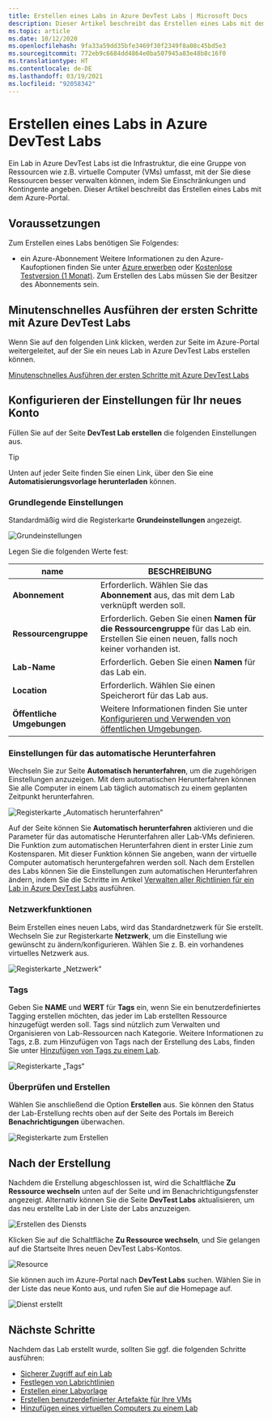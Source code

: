 ```yaml
---
title: Erstellen eines Labs in Azure DevTest Labs | Microsoft Docs
description: Dieser Artikel beschreibt das Erstellen eines Labs mit dem Azure-Portal und Azure DevTest Labs.
ms.topic: article
ms.date: 10/12/2020
ms.openlocfilehash: 9fa33a59dd35bfe3469f30f2349f8a08c45bd5e3
ms.sourcegitcommit: 772eb9c6684dd4864e0ba507945a83e48b8c16f0
ms.translationtype: HT
ms.contentlocale: de-DE
ms.lasthandoff: 03/19/2021
ms.locfileid: "92058342"
---
```

# <a name="create-a-lab-in-azure-devtest-labs"></a>Erstellen eines Labs in Azure DevTest Labs

Ein Lab in Azure DevTest Labs ist die Infrastruktur, die eine Gruppe von Ressourcen wie z.B. virtuelle Computer (VMs) umfasst, mit der Sie diese Ressourcen besser verwalten können, indem Sie Einschränkungen und Kontingente angeben. Dieser Artikel beschreibt das Erstellen eines Labs mit dem Azure-Portal.

## <a name="prerequisites"></a>Voraussetzungen

Zum Erstellen eines Labs benötigen Sie Folgendes:

* ein Azure-Abonnement Weitere Informationen zu den Azure-Kaufoptionen finden Sie unter [Azure erwerben](https://azure.microsoft.com/pricing/purchase-options/) oder [Kostenlose Testversion (1 Monat)](https://azure.microsoft.com/pricing/free-trial/). Zum Erstellen des Labs müssen Sie der Besitzer des Abonnements sein.

## <a name="get-started-with-azure-devtest-labs-in-minutes"></a>Minutenschnelles Ausführen der ersten Schritte mit Azure DevTest Labs

Wenn Sie auf den folgenden Link klicken, werden zur Seite im Azure-Portal weitergeleitet, auf der Sie ein neues Lab in Azure DevTest Labs erstellen können.

[Minutenschnelles Ausführen der ersten Schritte mit Azure DevTest Labs](https://go.microsoft.com/fwlink/?LinkID=627034&clcid=0x409)

## <a name="fill-out-settings-for-your-new-account"></a>Konfigurieren der Einstellungen für Ihr neues Konto

Füllen Sie auf der Seite **DevTest Lab erstellen** die folgenden Einstellungen aus.

> [!TIP]
> Unten auf jeder Seite finden Sie einen Link, über den Sie eine **Automatisierungsvorlage herunterladen** können.

### <a name="basic-settings"></a>Grundlegende Einstellungen

Standardmäßig wird die Registerkarte **Grundeinstellungen** angezeigt. 

![Grundeinstellungen](./media/devtest-lab-create-lab/basic-settings.png)

Legen Sie die folgenden Werte fest:

|name|BESCHREIBUNG|
|---|---|
|**Abonnement** | Erforderlich. Wählen Sie das **Abonnement** aus, das mit dem Lab verknüpft werden soll.|
|**Ressourcengruppe**| Erforderlich. Geben Sie einen **Namen für die Ressourcengruppe** für das Lab ein. Erstellen Sie einen neuen, falls noch keiner vorhanden ist.|
|**Lab-Name**| Erforderlich. Geben Sie einen **Namen** für das Lab ein.|
|**Location**|Erforderlich. Wählen Sie einen Speicherort für das Lab aus.|
|**Öffentliche Umgebungen**| Weitere Informationen finden Sie unter [Konfigurieren und Verwenden von öffentlichen Umgebungen](devtest-lab-configure-use-public-environments.md).

### <a name="auto-shutdown-settings"></a>Einstellungen für das automatische Herunterfahren

Wechseln Sie zur Seite **Automatisch herunterfahren**, um die zugehörigen Einstellungen anzuzeigen. Mit dem automatischen Herunterfahren können Sie alle Computer in einem Lab täglich automatisch zu einem geplanten Zeitpunkt herunterfahren.

![Registerkarte „Automatisch herunterfahren“](./media/devtest-lab-create-lab/auto-shutdown.png)

Auf der Seite können Sie **Automatisch herunterfahren** aktivieren und die Parameter für das automatische Herunterfahren aller Lab-VMs definieren. Die Funktion zum automatischen Herunterfahren dient in erster Linie zum Kostensparen. Mit dieser Funktion können Sie angeben, wann der virtuelle Computer automatisch heruntergefahren werden soll. Nach dem Erstellen des Labs können Sie die Einstellungen zum automatischen Herunterfahren ändern, indem Sie die Schritte im Artikel [Verwalten aller Richtlinien für ein Lab in Azure DevTest Labs](./devtest-lab-set-lab-policy.md#set-auto-shutdown) ausführen.

### <a name="networking"></a>Netzwerkfunktionen

Beim Erstellen eines neuen Labs, wird das Standardnetzwerk für Sie erstellt. Wechseln Sie zur Registerkarte **Netzwerk**, um die Einstellung wie gewünscht zu ändern/konfigurieren. Wählen Sie z. B. ein vorhandenes virtuelles Netzwerk aus.

![Registerkarte „Netzwerk“ ](./media/devtest-lab-create-lab/networking.png)

### <a name="tags"></a>Tags

Geben Sie **NAME** und **WERT** für **Tags** ein, wenn Sie ein benutzerdefiniertes Tagging erstellen möchten, das jeder im Lab erstellten Ressource hinzugefügt werden soll. Tags sind nützlich zum Verwalten und Organisieren von Lab-Ressourcen nach Kategorie. Weitere Informationen zu Tags, z.B. zum Hinzufügen von Tags nach der Erstellung des Labs, finden Sie unter [Hinzufügen von Tags zu einem Lab](devtest-lab-add-tag.md).

![Registerkarte „Tags“ ](./media/devtest-lab-create-lab/tags.png)

### <a name="review-and-create"></a>Überprüfen und Erstellen

Wählen Sie anschließend die Option **Erstellen** aus. Sie können den Status der Lab-Erstellung rechts oben auf der Seite des Portals im Bereich **Benachrichtigungen** überwachen. 

![Registerkarte zum Erstellen](./media/devtest-lab-create-lab/create-1.png)

## <a name="completed-the-creation"></a>Nach der Erstellung

Nachdem die Erstellung abgeschlossen ist, wird die Schaltfläche **Zu Ressource wechseln** unten auf der Seite und im Benachrichtigungsfenster angezeigt. Alternativ können Sie die Seite **DevTest Labs** aktualisieren, um das neu erstellte Lab in der Liste der Labs anzuzeigen.  

![Erstellen des Diensts](./media/devtest-lab-create-lab/create-2.png)

Klicken Sie auf die Schaltfläche **Zu Ressource wechseln**, und Sie gelangen auf die Startseite Ihres neuen DevTest Labs-Kontos.

![Resource](./media/devtest-lab-create-lab/go-to-resource.png)

Sie können auch im Azure-Portal nach **DevTest Labs** suchen. Wählen Sie in der Liste das neue Konto aus, und rufen Sie auf die Homepage auf. 

![Dienst erstellt](./media/devtest-lab-create-lab/created.png)

## <a name="next-steps"></a>Nächste Schritte

Nachdem das Lab erstellt wurde, sollten Sie ggf. die folgenden Schritte ausführen:

* [Sicherer Zugriff auf ein Lab](devtest-lab-add-devtest-user.md)
* [Festlegen von Labrichtlinien](devtest-lab-set-lab-policy.md)
* [Erstellen einer Labvorlage](devtest-lab-create-template.md)
* [Erstellen benutzerdefinierter Artefakte für Ihre VMs](devtest-lab-artifact-author.md)
* [Hinzufügen eines virtuellen Computers zu einem Lab](devtest-lab-add-vm.md)

